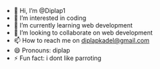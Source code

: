 - 👋 Hi, I’m @Diplap1
- 👀 I’m interested in coding 
- 🌱 I’m currently learning web development
- 💞️ I’m looking to collaborate on web development
- 📫 How to reach me on diplapkadel@gmail.com
- 😄 Pronouns: diplap
- ⚡ Fun fact: i dont like parroting 

<!---
Diplap1/Diplap1 is a ✨ special ✨ repository because its `README.md` (this file) appears on your GitHub profile.
You can click the Preview link to take a look at your changes.
--->
